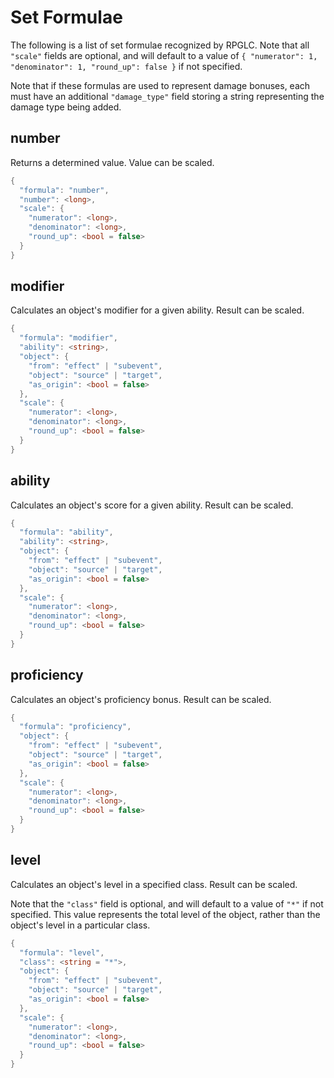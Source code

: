 # Set Formulae

The following is a list of set formulae recognized by RPGLC. Note that all `"scale"` fields are optional, and will default to a value of `{ "numerator": 1, "denominator": 1, "round_up": false }` if not specified.

Note that if these formulas are used to represent damage bonuses, each must have an additional `"damage_type"` field storing a string representing the damage type being added.

## number

Returns a determined value. Value can be scaled.

```c#
{
  "formula": "number",
  "number": <long>,
  "scale": {
    "numerator": <long>,
    "denominator": <long>,
    "round_up": <bool = false>
  }
}
```

## modifier

Calculates an object's modifier for a given ability. Result can be scaled.

```c#
{
  "formula": "modifier",
  "ability": <string>,
  "object": {
    "from": "effect" | "subevent",
    "object": "source" | "target",
    "as_origin": <bool = false>
  },
  "scale": {
    "numerator": <long>,
    "denominator": <long>,
    "round_up": <bool = false>
  }
}
```

## ability

Calculates an object's score for a given ability. Result can be scaled.

```c#
{
  "formula": "ability",
  "ability": <string>,
  "object": {
    "from": "effect" | "subevent",
    "object": "source" | "target",
    "as_origin": <bool = false>
  },
  "scale": {
    "numerator": <long>,
    "denominator": <long>,
    "round_up": <bool = false>
  }
}
```

## proficiency

Calculates an object's proficiency bonus. Result can be scaled.

```c#
{
  "formula": "proficiency",
  "object": {
    "from": "effect" | "subevent",
    "object": "source" | "target",
    "as_origin": <bool = false>
  },
  "scale": {
    "numerator": <long>,
    "denominator": <long>,
    "round_up": <bool = false>
  }
}
```

## level

Calculates an object's level in a specified class. Result can be scaled.

Note that the `"class"` field is optional, and will default to a value of `"*"` if not specified. This value represents the total level of the object, rather than the object's level in a particular class.

```c#
{
  "formula": "level",
  "class": <string = "*">,
  "object": {
    "from": "effect" | "subevent",
    "object": "source" | "target",
    "as_origin": <bool = false>
  },
  "scale": {
    "numerator": <long>,
    "denominator": <long>,
    "round_up": <bool = false>
  }
}
```